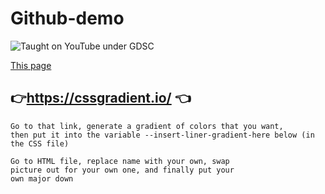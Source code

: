 ﻿# Github-demo
 
![Taught on YouTube under GDSC](https://www.youtube.com/watch?v=sdDefCGsr-A)
 
[This page](https://sunny7dusk.github.io/Github-demo/)

## 👉https://cssgradient.io/ 👈
    Go to that link, generate a gradient of colors that you want, 
    then put it into the variable --insert-liner-gradient-here below (in the CSS file)

    Go to HTML file, replace name with your own, swap
    picture out for your own one, and finally put your
    own major down
